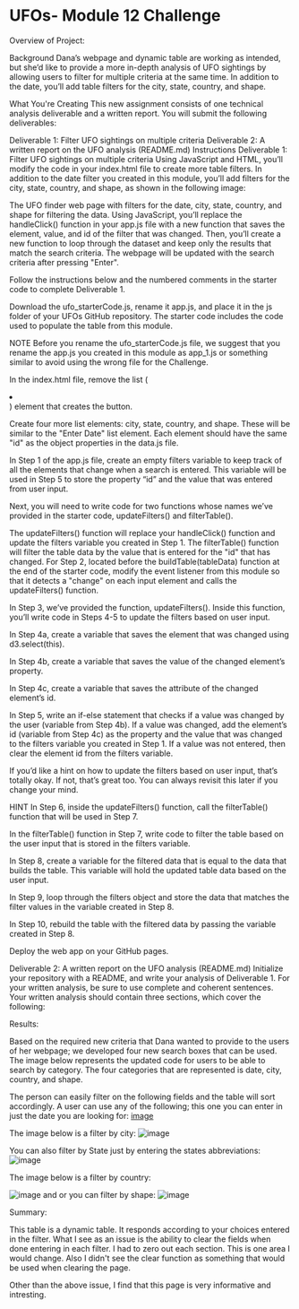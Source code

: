 
# UFOs- Module 12 Challenge
 
Overview of Project:

Background
Dana’s webpage and dynamic table are working as intended, but she’d like to provide a more in-depth analysis of UFO sightings by allowing users to filter for multiple criteria at the same time. In addition to the date, you’ll add table filters for the city, state, country, and shape.

What You're Creating
This new assignment consists of one technical analysis deliverable and a written report. You will submit the following deliverables:

Deliverable 1: Filter UFO sightings on multiple criteria
Deliverable 2: A written report on the UFO analysis (README.md)
Instructions
Deliverable 1: Filter UFO sightings on multiple criteria
Using JavaScript and HTML, you’ll modify the code in your index.html file to create more table filters. In addition to the date filter you created in this module, you’ll add filters for the city, state, country, and shape, as shown in the following image:

The UFO finder web page with filters for the date, city, state, country, and shape for filtering the data.
Using JavaScript, you’ll replace the handleClick() function in your app.js file with a new function that saves the element, value, and id of the filter that was changed. Then, you’ll create a new function to loop through the dataset and keep only the results that match the search criteria. The webpage will be updated with the search criteria after pressing "Enter".

Follow the instructions below and the numbered comments in the starter code to complete Deliverable 1.

Download the ufo_starterCode.js, rename it app.js, and place it in the js folder of your UFOs GitHub repository. The starter code includes the code used to populate the table from this module.

NOTE
Before you rename the ufo_starterCode.js file, we suggest that you rename the app.js you created in this module as app_1.js or something similar to avoid using the wrong file for the Challenge.

In the index.html file, remove the list (<li></li>) element that creates the button.

Create four more list elements: city, state, country, and shape. These will be similar to the "Enter Date" list element. Each element should have the same "id" as the object properties in the data.js file.

In Step 1 of the app.js file, create an empty filters variable to keep track of all the elements that change when a search is entered. This variable will be used in Step 5 to store the property “id” and the value that was entered from user input.

Next, you will need to write code for two functions whose names we’ve provided in the starter code, updateFilters() and filterTable().

The updateFilters() function will replace your handleClick() function and update the filters variable you created in Step 1.
The filterTable() function will filter the table data by the value that is entered for the "id" that has changed.
For Step 2, located before the buildTable(tableData) function at the end of the starter code, modify the event listener from this module so that it detects a "change" on each input element and calls the updateFilters() function.

In Step 3, we’ve provided the function, updateFilters(). Inside this function, you’ll write code in Steps 4-5 to update the filters based on user input.

In Step 4a, create a variable that saves the element that was changed using d3.select(this).

In Step 4b, create a variable that saves the value of the changed element’s property.

In Step 4c, create a variable that saves the attribute of the changed element’s id.

In Step 5, write an if-else statement that checks if a value was changed by the user (variable from Step 4b). If a value was changed, add the element’s id (variable from Step 4c) as the property and the value that was changed to the filters variable you created in Step 1. If a value was not entered, then clear the element id from the filters variable.

If you’d like a hint on how to update the filters based on user input, that’s totally okay. If not, that’s great too. You can always revisit this later if you change your mind.

HINT
In Step 6, inside the updateFilters() function, call the filterTable() function that will be used in Step 7.

In the filterTable() function in Step 7, write code to filter the table based on the user input that is stored in the filters variable.

In Step 8, create a variable for the filtered data that is equal to the data that builds the table. This variable will hold the updated table data based on the user input.

In Step 9, loop through the filters object and store the data that matches the filter values in the variable created in Step 8.

In Step 10, rebuild the table with the filtered data by passing the variable created in Step 8.

Deploy the web app on your GitHub pages.

Deliverable 2: A written report on the UFO analysis (README.md)
Initialize your repository with a README, and write your analysis of Deliverable 1. For your written analysis, be sure to use complete and coherent sentences. Your written analysis should contain three sections, which cover the following:


Results: 

Based on the required new criteria that Dana wanted to provide to the users of her webpage; we developed four new search boxes that can be used.
The image below represents the updated code for users to be able to search by category. The four categories that are represented is date, city, country, and shape. 

The person can easily filter on the following fields and the table will sort accordingly. 
A user can use any of the following; this one you can enter in just the date you are looking for: 
[image](https://user-images.githubusercontent.com/119356389/226399076-22287f1a-aece-4c8c-b274-143376026502.png)

 The image below is a filter by city: 
![image](https://user-images.githubusercontent.com/119356389/226399796-74d20283-61d9-4c2e-b6ad-7441b7718613.png)

You can also filter by State just by entering the states abbreviations:
![image](https://user-images.githubusercontent.com/119356389/226399684-68a1aaff-c51e-461d-8c0f-0b020de3fa91.png)

 The image below is a filter by country: 

![image](https://user-images.githubusercontent.com/119356389/226399913-4e116bc8-75e5-497b-aecc-2331bdb1fff8.png)
 and or you can filter by shape:
![image](https://user-images.githubusercontent.com/119356389/226400092-ea83f4e5-4c65-416b-8097-42d57f3704f8.png)


Summary:

 This table is a dynamic table. It responds according to your choices entered in the filter. What I see as an issue is the ability to clear the fields when done entering in each filter. I had to zero out each section. This is one area I would change. Also I didn't see the clear function  as something that would be used when clearing the page. 
 
 Other than the  above issue, I find that this page is very informative and intresting. 

